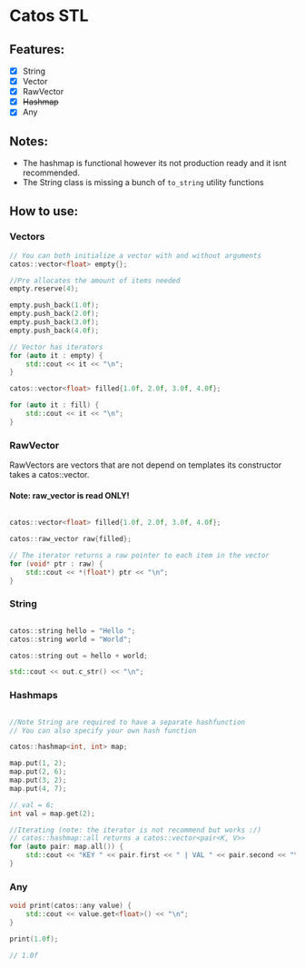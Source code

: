 # Catos STL

## Features:
 - [x] String
 - [x] Vector
 - [x] RawVector
 - [x] ~~Hashmap~~
 - [x] Any

## Notes:
- The hashmap is functional however its not production ready and it isnt recommended.
- The String class is missing a bunch of ``to_string`` utility functions


## How to use:

### Vectors
```c++
// You can both initialize a vector with and without arguments
catos::vector<float> empty{};

//Pre allocates the amount of items needed
empty.reserve(4);

empty.push_back(1.0f);
empty.push_back(2.0f);
empty.push_back(3.0f);
empty.push_back(4.0f);

// Vector has iterators
for (auto it : empty) {
    std::cout << it << "\n";
}

catos::vector<float> filled{1.0f, 2.0f, 3.0f, 4.0f};

for (auto it : fill) {
    std::cout << it << "\n";
}
```
### RawVector
RawVectors are vectors that are not depend on templates
its constructor takes a catos::vector.
#### Note: raw_vector is read ONLY!
```c++

catos::vector<float> filled{1.0f, 2.0f, 3.0f, 4.0f};

catos::raw_vector raw{filled};

// The iterator returns a raw pointer to each item in the vector
for (void* ptr : raw) {
    std::cout << *(float*) ptr << "\n";
}

```

### String
```c++

catos::string hello = "Hello ";
catos::string world = "World";

catos::string out = hello + world;

std::cout << out.c_str() << "\n";
```
### Hashmaps
```c++

//Note String are required to have a separate hashfunction
// You can also specify your own hash function 

catos::hashmap<int, int> map;

map.put(1, 2);
map.put(2, 6);
map.put(3, 2);
map.put(4, 7);

// val = 6;
int val = map.get(2);

//Iterating (note: the iterator is not recommend but works :/)
// catos::hashmap::all returns a catos::vector<pair<K, V>>
for (auto pair: map.all()) {
    std::cout << "KEY " << pair.first << " | VAL " << pair.second << "\n";
}

```

### Any
```c++
void print(catos::any value) {
    std::cout << value.get<float>() << "\n";
}

print(1.0f);

// 1.0f
```